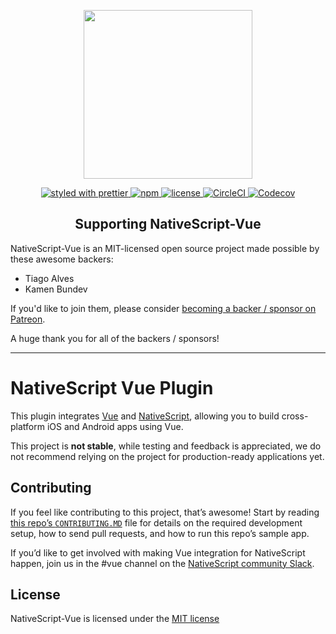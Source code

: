 <p align="center">
    <a href="https://nativescript-vue.org">
        <img src="https://art.nativescript-vue.org/NativeScript-Vue.svg" width="270">
    </a>
</p>

<p align="center">
    <a href="https://github.com/prettier/prettier">
       <img src="https://img.shields.io/badge/styled_with-prettier-ff69b4.svg" alt="styled with prettier">
    </a>
    <a href="https://www.npmjs.com/package/nativescript-vue">
       <img src="https://img.shields.io/npm/v/nativescript-vue.svg" alt="npm">
    </a>
    <a href="https://github.com/rigor789/nativescript-vue/blob/master/LICENSE">
       <img src="https://img.shields.io/github/license/rigor789/nativescript-vue.svg" alt="license">
    </a>
    <a href="https://circleci.com/gh/rigor789/nativescript-vue/tree/master">
       <img src="https://img.shields.io/circleci/project/github/rigor789/nativescript-vue.svg" alt="CircleCI">
    </a>
    <a href="https://codecov.io/gh/rigor789/nativescript-vue">
       <img src="https://img.shields.io/codecov/c/github/rigor789/nativescript-vue.svg" alt="Codecov">
    </a>
</p>

<h2 align="center">Supporting NativeScript-Vue</h2>
NativeScript-Vue is an MIT-licensed open source project made possible by
these awesome backers:

- Tiago Alves
- Kamen Bundev

If you'd like to join them, please consider [becoming a backer / sponsor on Patreon](https://www.patreon.com/rigor789).

A huge thank you for all of the backers / sponsors!

---

# NativeScript Vue Plugin

This plugin integrates [Vue](https://vuejs.org/) and [NativeScript](https://www.nativescript.org/), allowing you to build cross-platform iOS and Android apps using Vue.

This project is **not stable**, while testing and feedback is appreciated,
we do not recommend relying on the project for production-ready
applications yet.


## Contributing

 If you feel like contributing to this project, that’s awesome! Start by reading [this repo’s `CONTRIBUTING.MD`](https://github.com/rigor789/nativescript-vue/blob/master/CONTRIBUTING.md) file for details on the required development setup, how to send pull requests, and how to run this repo’s sample app.

If you’d like to get involved with making Vue integration for NativeScript happen, join us in the #vue channel on the [NativeScript community Slack](http://tinyurl.com/nativescriptSlack). 

## License

NativeScript-Vue is licensed under the [MIT license](https://github.com/rigor789/nativescript-vue/blob/master/LICENSE)
